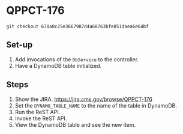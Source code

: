 # QPPCT-176

`git checkout 678a8c25e3667987d4a68763bfe851daea6e64bf`

## Set-up
1. Add invocations of the `DbService` to the controller.
1. Have a DynamoDB table initialized.

## Steps
1. Show the JIRA. https://jira.cms.gov/browse/QPPCT-176
1. Set the `DYNAMO_TABLE_NAME` to the name of the table in DynamoDB.
1. Run the ReST API.
1. Invoke the ReST API.
1. View the DynamoDB table and see the new item.
